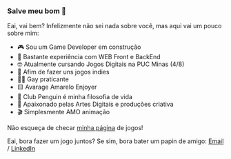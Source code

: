 ### Salve meu bom 👋
Eai, vai bem? Infelizmente não sei nada sobre você, mas aqui vai um pouco sobre mim:
- 🎮 Sou um Game Developer em construção
- 🎨 Bastante experiência com WEB Front e BackEnd
- 🤓 Atualmente cursando Jogos Digitais na PUC Minas (4/8)
- 🤔 Afim de fazer uns jogos indies
- 🏳️‍🌈 Gay praticante
- 🟨 Avarage Amarelo Enjoyer
- 🐧 Club Penguin é minha filosofia de vida
- 🥰 Apaixonado pelas Artes Digitais e produções criativa
- 🎬 Simplesmente AMO animação

Não esqueça de checar [minha página](https://cebojuan.itch.io) de jogos!

Eai, bora fazer um jogo juntos? Se sim, bora bater um papin de amigo: [Email](mailto:cebojuan@gmail.com) / [LinkedIn](https://www.linkedin.com/in/juan-vitor/)
